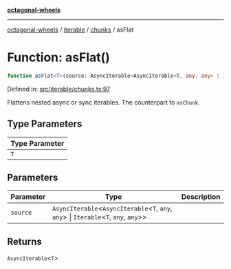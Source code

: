 [**octagonal-wheels**](../../../../../../README.md)

***

[octagonal-wheels](../../../../../../globals.md) / [iterable](../../../README.md) / [chunks](../README.md) / asFlat

# Function: asFlat()

```ts
function asFlat<T>(source: AsyncIterable<AsyncIterable<T, any, any> | Iterable<T, any, any>>): AsyncIterable<T>;
```

Defined in: [src/iterable/chunks.ts:97](https://github.com/vrtmrz/octagonal-wheels/blob/main/src/iterable/chunks.ts#L97)

Flattens nested async or sync iterables.
The counterpart to `asChunk`.

## Type Parameters

| Type Parameter |
| ------ |
| `T` |

## Parameters

| Parameter | Type | Description |
| ------ | ------ | ------ |
| `source` | `AsyncIterable`\<`AsyncIterable`\<`T`, `any`, `any`\> \| `Iterable`\<`T`, `any`, `any`\>\> |  |

## Returns

`AsyncIterable`\<`T`\>
